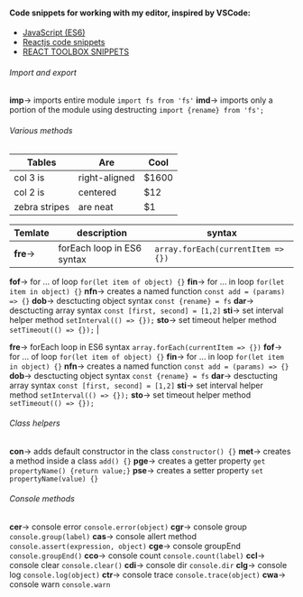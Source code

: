#### Code snippets for working with my editor, inspired by VSCode:
 - [JavaScript (ES6)](https://github.com/xabikos/vscode-javascript)
 - [Reactjs code snippets](https://marketplace.visualstudio.com/items?itemName=xabikos.ReactSnippets)
 - [REACT TOOLBOX SNIPPETS](https://marketplace.visualstudio.com/items?itemName=alechp.react-toolbox-snippets)

###### Import and export
__imp__→	imports entire module ```import fs from 'fs'```
__imd__→	imports only a portion of the module using destructing ```import {rename} from 'fs';```


###### Various methods
| Tables        | Are           | Cool  |
| ------------- | ------------- | ----- |
| col 3 is      | right-aligned | $1600 |
| col 2 is      | centered      |   $12 |
| zebra stripes | are neat      |    $1 |

|  Temlate  | description   | syntax|
| --------- | ------------  | ----- |
|__fre__→	|forEach loop in ES6 syntax | ```array.forEach(currentItem => {})```|

 __fof__→	for ... of loop ```for(let item of object) {}```
 __fin__→	for ... in loop ```for(let item in object) {}```
 __nfn__→	creates a named function ```const add = (params) => {}```
 __dob__→	desctucting object syntax ```const {rename} = fs```
 __dar__→	desctucting array syntax ```const [first, second] = [1,2]```
 __sti__→	set interval helper method ```setInterval(() => {});```
 __sto__→	set timeout helper method ```setTimeout(() => {});```  |

__fre__→	forEach loop in ES6 syntax ```array.forEach(currentItem => {})```
__fof__→	for ... of loop ```for(let item of object) {}```
__fin__→	for ... in loop ```for(let item in object) {}```
__nfn__→	creates a named function ```const add = (params) => {}```
__dob__→	desctucting object syntax ```const {rename} = fs```
__dar__→	desctucting array syntax ```const [first, second] = [1,2]```
__sti__→	set interval helper method ```setInterval(() => {});```
__sto__→	set timeout helper method ```setTimeout(() => {});```


###### Class helpers
__con__→	adds default constructor in the class ```constructor() {}```
__met__→	creates a method inside a class ```add() {}```
__pge__→	creates a getter property ```get propertyName() {return value;}```
__pse__→	creates a setter property ```set propertyName(value) {}```

###### Console methods
__cer__→	console error ```console.error(object)```
__cgr__→	console group ```console.group(label)```
__cas__→	console allert method ```console.assert(expression, object)```
__cge__→	console groupEnd ```console.groupEnd()```
__cco__→	console count ```console.count(label)```
__ccl__→	console clear ```console.clear()```
__cdi__→	console dir ```console.dir```
__clg__→	console log ```console.log(object)```
__ctr__→	console trace ```console.trace(object)```
__cwa__→	console warn ```console.warn```
